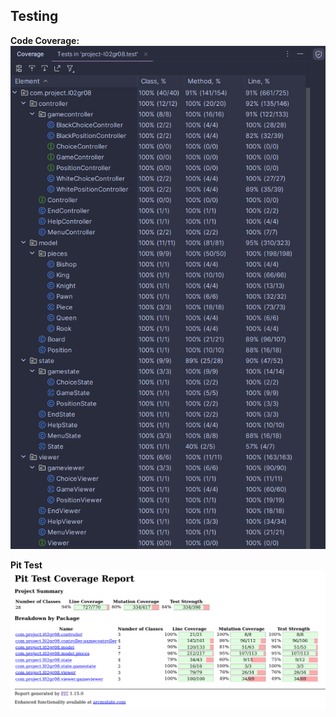 ## Testing

<!-- TODO: Update reports -->

**Code Coverage:**  
![image](coverage.png)

**Pit Test**
![image](pitest.png)
